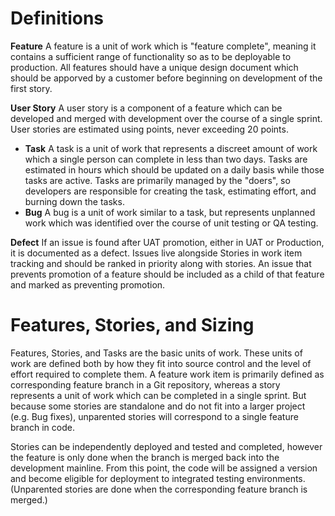 # Definitions

**Feature** A feature is a unit of work which is "feature complete", meaning it contains a sufficient range of functionality so as to be deployable to production. All features should have a unique design document which should be apporved by a customer before beginning on development of the first story.

**User Story** A user story is a component of a feature which can be developed and merged with development over the course of a single sprint. User stories are estimated using points, never exceeding 20 points.
* **Task** A task is a unit of work that represents a discreet amount of work which a single person can complete in less than two days. Tasks are estimated in hours which should be updated on a daily basis while those tasks are active. Tasks are primarily managed by the "doers", so developers are responsible for creating the task, estimating effort, and burning down the tasks.
* **Bug** A bug is a unit of work similar to a task, but represents unplanned work which was identified over the course of unit testing or QA testing.

**Defect** If an issue is found after UAT promotion, either in UAT or Production, it is documented as a defect. Issues live alongside Stories in work item tracking and should be ranked in priority along with stories. An issue that prevents promotion of a feature should be included as a child of that feature and marked as preventing promotion.


# Features, Stories, and Sizing
Features, Stories, and Tasks are the basic units of work. These units of work are defined both by how they fit into source control and the level of effort required to complete them. A feature work item is primarily defined as corresponding feature branch in a Git repository, whereas a story represents a unit of work which can be completed in a single sprint. But because some stories are standalone and do not fit into a larger project (e.g. Bug fixes), unparented stories will correspond to a single feature branch in code.

Stories can be independently deployed and tested and completed, however the feature is only done when the branch is merged back into the development mainline. From this point, the code will be assigned a version and become eligible for deployment to integrated testing environments. (Unparented stories are done when the corresponding feature branch is merged.)
